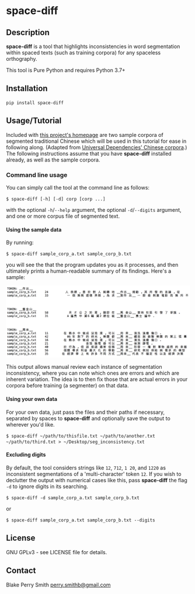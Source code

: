 # space-diff

## Description
__space-diff__ is a tool that highlights inconsistencies in word segmentation within spaced texts (such as training corpora) for any spaceless orthography.

This tool is Pure Python and requires Python 3.7+

## Installation
```
pip install space-diff
```

## Usage/Tutorial
Included with [this project's homepage](https://github.com/smithnlp/space-diff) are two sample corpora of segmented traditional Chinese which will be used in this tutorial for ease in following along. (Adapted from [Universal Dependencies' Chinese corpora](https://github.com/UniversalDependencies/UD_Chinese-GSD/tree/master).) The following instructions assume that you have __space-diff__ installed already, as well as the sample corpora.

### Command line usage
You can simply call the tool at the command line as follows:
```
$ space-diff [-h] [-d] corp [corp ...]
```
with the optional `-h`/`--help` argument, the optional `-d`/`--digits` argument, and one or more corpus file of segmented text.

#### Using the sample data
By running:
```
$ space-diff sample_corp_a.txt sample_corp_b.txt
```
you will see the that the program updates you as it processes, and then ultimately prints a human-readable summary of its findings. Here's a sample:

![Image of sample output](https://github.com/smithnlp/space-diff/blob/master/sample_output.png)

This output allows manual review each instance of segmentation inconsistency, where you can note which ones are errors and which are inherent variation. The idea is to then fix those that are actual errors in your corpora before training (a segmenter) on that data.

#### Using your own data
For your own data, just pass the files and their paths if necessary, separated by spaces to __space-diff__ and optionally save the output to wherever you'd like.
```
$ space-diff ~/path/to/thisfile.txt ~/path/to/another.txt ~/path/to/third.txt > ~/Desktop/seg_inconsistency.txt
```

#### Excluding digits
By default, the tool considers strings like `12`, `712`, `1 20`, and `1220` as inconsistent segmentations of a 'multi-character' token `12`. If you wish to declutter the output with numerical cases like this, pass __space-diff__ the flag `-d` to ignore digits in its searching.
```
$ space-diff -d sample_corp_a.txt sample_corp_b.txt
```
or
```
$ space-diff sample_corp_a.txt sample_corp_b.txt --digits
```

## License
GNU GPLv3 - see LICENSE file for details.

## Contact
Blake Perry Smith
perry.smithb@gmail.com
